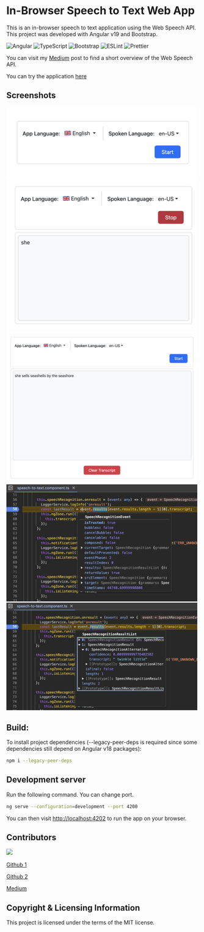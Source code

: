 # In-Browser Speech to Text Web App

This is an in-browser speech to text application using the Web Speech API. This project was developed with Angular v19 and Bootstrap.

![Angular](https://img.shields.io/badge/angular-%23DD0031.svg?style=for-the-badge&logo=angular&logoColor=white)
![TypeScript](https://img.shields.io/badge/typescript-%23007ACC.svg?style=for-the-badge&logo=typescript&logoColor=white)
![Bootstrap](https://img.shields.io/badge/bootstrap-%238511FA.svg?style=for-the-badge&logo=bootstrap&logoColor=white)
![ESLint](https://img.shields.io/badge/ESLint-4B3263?style=for-the-badge&logo=eslint&logoColor=white)
![Prettier](https://img.shields.io/badge/prettier-%23F7B93E.svg?style=for-the-badge&logo=prettier&logoColor=black)

You can visit my [Medium](https://senoritadeveloper.medium.com/in-browser-speech-to-text-using-the-web-speech-api-7cc67a989406) post to find a short overview of the Web Speech API.

You can try the application [here](https://senoritadeveloper01.github.io/nils-speech-to-text-web-app/text-to-speech)

## Screenshots

<img src="https://raw.githubusercontent.com/senoritadeveloper01/nils-speech-to-text-web-app/main/screenshots/screenshot-1.png" width="500" />

<img src="https://raw.githubusercontent.com/senoritadeveloper01/nils-speech-to-text-web-app/main/screenshots/screenshot-2.png" width="500" />

<img src="https://raw.githubusercontent.com/senoritadeveloper01/nils-speech-to-text-web-app/main/screenshots/screenshot-3.png" width="500" />

<img src="https://raw.githubusercontent.com/senoritadeveloper01/nils-speech-to-text-web-app/main/screenshots/screenshot-4.png" width="500" />

<img src="https://raw.githubusercontent.com/senoritadeveloper01/nils-speech-to-text-web-app/main/screenshots/screenshot-5.png" width="500" />

## Build:

To install project dependencies (--legacy-peer-deps is required since some dependencies still depend on Angular v18 packages):

```bash
npm i --legacy-peer-deps
```

## Development server

Run the following command. You can change port.

```bash
ng serve --configuration=development --port 4200
```

You can then visit [http://localhost:4202](http://localhost:4200) to run the app on your browser.

## Contributors

<img src="https://readme-typing-svg.demolab.com?font=Open+Sans&size=16&pause=1000&color=A6F73F&height=50&width=200&lines=Nil+Seri"/>

[Github 1](https://github.com/senoritadeveloper01)

[Github 2](https://github.com/nilseri01)

[Medium](https://senoritadeveloper.medium.com/)

## Copyright & Licensing Information

This project is licensed under the terms of the MIT license.
